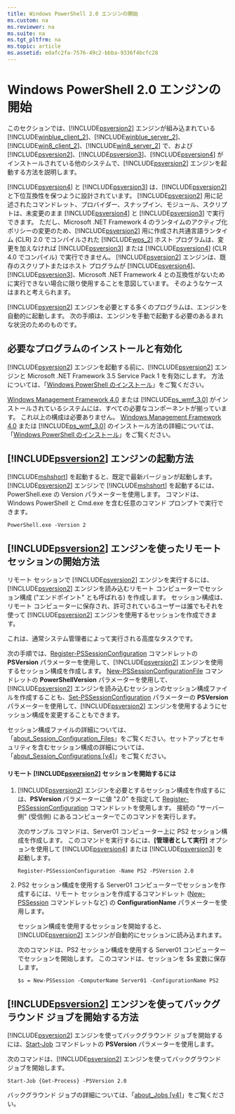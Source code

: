 ```yaml
---
title: Windows PowerShell 2.0 エンジンの開始
ms.custom: na
ms.reviewer: na
ms.suite: na
ms.tgt_pltfrm: na
ms.topic: article
ms.assetid: edafc2fa-7576-49c2-bbba-9336f4bcfc28
---
```

# Windows PowerShell 2.0 エンジンの開始
このセクションでは、[!INCLUDE[psversion2](../Token/psversion2_md.md)] エンジンが組み込まれている [!INCLUDE[winblue_client_2](../Token/winblue_client_2_md.md)]、[!INCLUDE[winblue_server_2](../Token/winblue_server_2_md.md)]、[!INCLUDE[win8_client_2](../Token/win8_client_2_md.md)]、[!INCLUDE[win8_server_2](../Token/win8_server_2_md.md)] で、および [!INCLUDE[psversion2](../Token/psversion2_md.md)]、[!INCLUDE[psversion3](../Token/psversion3_md.md)]、[!INCLUDE[psversion4](../Token/psversion4_md.md)] がインストールされている他のシステムで、[!INCLUDE[psversion2](../Token/psversion2_md.md)] エンジンを起動する方法を説明します。

[!INCLUDE[psversion4](../Token/psversion4_md.md)] と [!INCLUDE[psversion3](../Token/psversion3_md.md)] は、[!INCLUDE[psversion2](../Token/psversion2_md.md)] と下位互換性を保つように設計されています。 [!INCLUDE[psversion2](../Token/psversion2_md.md)] 用に記述されたコマンドレット、プロバイダー、スナップイン、モジュール、スクリプトは、未変更のまま [!INCLUDE[psversion4](../Token/psversion4_md.md)] と [!INCLUDE[psversion3](../Token/psversion3_md.md)] で実行できます。 ただし、Microsoft .NET Framework 4 のランタイムのアクティブ化ポリシーの変更のため、[!INCLUDE[psversion2](../Token/psversion2_md.md)] 用に作成され共通言語ランタイム (CLR) 2.0 でコンパイルされた [!INCLUDE[wps_2](../Token/wps_2_md.md)] ホスト プログラムは、変更を加えなければ [!INCLUDE[psversion3](../Token/psversion3_md.md)] または [!INCLUDE[psversion4](../Token/psversion4_md.md)] (CLR 4.0 でコンパイル) で実行できません。 [!INCLUDE[psversion2](../Token/psversion2_md.md)] エンジンは、既存のスクリプトまたはホスト プログラムが [!INCLUDE[psversion4](../Token/psversion4_md.md)]、[!INCLUDE[psversion3](../Token/psversion3_md.md)]、Microsoft .NET Framework 4 との互換性がないために実行できない場合に限り使用することを意図しています。 そのようなケースはまれと考えられます。

[!INCLUDE[psversion2](../Token/psversion2_md.md)] エンジンを必要とする多くのプログラムは、エンジンを自動的に起動します。 次の手順は、エンジンを手動で起動する必要のあるまれな状況のためのものです。

## 必要なプログラムのインストールと有効化
[!INCLUDE[psversion2](../Token/psversion2_md.md)] エンジンを起動する前に、[!INCLUDE[psversion2](../Token/psversion2_md.md)] エンジンと Microsoft .NET Framework 3.5 Service Pack 1 を有効にします。 方法については、「[Windows PowerShell のインストール](../Topic/Installing-Windows-PowerShell.md)」をご覧ください。

[Windows Management Framework 4.0](http://go.microsoft.com/fwlink/?LinkID=293881) または [!INCLUDE[ps_wmf_3.0](../Token/ps_wmf_3.0_md.md)] がインストールされているシステムには、すべての必要なコンポーネントが揃っています。 これ以上の構成は必要ありません。 [Windows Management Framework 4.0](http://go.microsoft.com/fwlink/?LinkID=293881) または [!INCLUDE[ps_wmf_3.0](../Token/ps_wmf_3.0_md.md)] のインストール方法の詳細については、「[Windows PowerShell のインストール](../Topic/Installing-Windows-PowerShell.md)」をご覧ください。

## [!INCLUDE[psversion2](../Token/psversion2_md.md)] エンジンの起動方法
[!INCLUDE[mshshort](../Token/mshshort_md.md)] を起動すると、既定で最新バージョンが起動します。 [!INCLUDE[psversion2](../Token/psversion2_md.md)] エンジンで [!INCLUDE[mshshort](../Token/mshshort_md.md)] を起動するには、PowerShell.exe の Version パラメーターを使用します。 コマンドは、Windows PowerShell と Cmd.exe を含む任意のコマンド プロンプトで実行できます。

```
PowerShell.exe -Version 2
```

## [!INCLUDE[psversion2](../Token/psversion2_md.md)] エンジンを使ったリモート セッションの開始方法
リモート セッションで [!INCLUDE[psversion2](../Token/psversion2_md.md)] エンジンを実行するには、[!INCLUDE[psversion2](../Token/psversion2_md.md)] エンジンを読み込むリモート コンピューターでセッション構成 ("エンドポイント" とも呼ばれる) を作成します。 セッション構成は、リモート コンピューターに保存され、許可されているユーザーは誰でもそれを使って [!INCLUDE[psversion2](../Token/psversion2_md.md)] エンジンを使用するセッションを作成できます。

これは、通常システム管理者によって実行される高度なタスクです。

次の手順では、[Register-PSSessionConfiguration](https://technet.microsoft.com/en-us/library/e9152ae2-bd6d-4056-9bc7-dc1893aa29ea) コマンドレットの **PSVersion** パラメーターを使用して、[!INCLUDE[psversion2](../Token/psversion2_md.md)] エンジンを使用するセッション構成を作成します。 [New-PSSessionConfigurationFile](https://technet.microsoft.com/en-us/library/5f3e3633-6e90-479c-aea9-ba45a1954866) コマンドレットの **PowerShellVersion** パラメーターを使用して、[!INCLUDE[psversion2](../Token/psversion2_md.md)] エンジンを読み込むセッションのセッション構成ファイルを作成することも、[Set-PSSessionConfiguration](https://technet.microsoft.com/en-us/library/b21fbad3-1759-4260-b206-dcb8431cd6ea) パラメーターの **PSVersion** パラメーターを使用して、[!INCLUDE[psversion2](../Token/psversion2_md.md)] エンジンを使用するようにセッション構成を変更することもできます。

セッション構成ファイルの詳細については、「[about_Session_Configuration_Files](https://technet.microsoft.com/en-us/library/c7217447-1ebf-477b-a8ef-4dbe9a1473b8)」をご覧ください。セットアップとセキュリティを含むセッション構成の詳細については、「[about_Session_Configurations [v4]](https://technet.microsoft.com/en-us/library/a2fbe12a-350c-4d04-be50-24102824e3ab)」をご覧ください。

#### リモート [!INCLUDE[psversion2](../Token/psversion2_md.md)] セッションを開始するには

1.  [!INCLUDE[psversion2](../Token/psversion2_md.md)] エンジンを必要とするセッション構成を作成するには、**PSVersion** パラメーターに値 "2.0" を指定して [Register-PSSessionConfiguration](https://technet.microsoft.com/en-us/library/e9152ae2-bd6d-4056-9bc7-dc1893aa29ea) コマンドレットを使用します。 接続の "サーバー側" (受信側) にあるコンピューターでこのコマンドを実行します。

    次のサンプル コマンドは、Server01 コンピューター上に PS2 セッション構成を作成します。 このコマンドを実行するには、**[管理者として実行]** オプションを使用して [!INCLUDE[psversion4](../Token/psversion4_md.md)] または [!INCLUDE[psversion3](../Token/psversion3_md.md)] を起動します。

    ```
    Register-PSSessionConfiguration -Name PS2 -PSVersion 2.0
    ```

2.  PS2 セッション構成を使用する Server01 コンピューターでセッションを作成するには、リモート セッションを作成するコマンドレット ([New-PSSession](https://technet.microsoft.com/en-us/library/76f6628c-054c-4eda-ba7a-a6f28daaa26f) コマンドレットなど) の **ConfigurationName** パラメーターを使用します。

    セッション構成を使用するセッションを開始すると、[!INCLUDE[psversion2](../Token/psversion2_md.md)] エンジンが自動的にセッションに読み込まれます。

    次のコマンドは、PS2 セッション構成を使用する Server01 コンピューターでセッションを開始します。 このコマンドは、セッションを $s 変数に保存します。

    ```
    $s = New-PSSession -ComputerName Server01 -ConfigurationName PS2
    ```

## [!INCLUDE[psversion2](../Token/psversion2_md.md)] エンジンを使ってバックグラウンド ジョブを開始する方法
[!INCLUDE[psversion2](../Token/psversion2_md.md)] エンジンを使ってバックグラウンド ジョブを開始するには、[Start-Job](https://technet.microsoft.com/en-us/library/2bc04935-0deb-4ec0-b856-d7290cca6442) コマンドレットの **PSVersion** パラメーターを使用します。

次のコマンドは、[!INCLUDE[psversion2](../Token/psversion2_md.md)] エンジンを使ってバックグラウンド ジョブを開始します。

```
Start-Job {Get-Process} -PSVersion 2.0
```

バックグラウンド ジョブの詳細については、「[about_Jobs [v4]](https://technet.microsoft.com/en-us/library/7362512a-8a4e-4575-b2ea-a740e5c4f002)」をご覧ください。



<!--HONumber=Apr16_HO2-->


